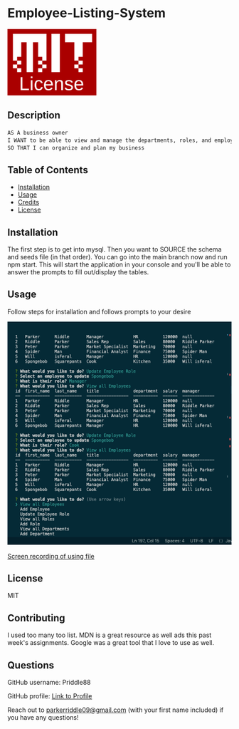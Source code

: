# Employee-Listing-System

<img src="./images/MIT-License.png" alt="License Image" width="200"/>

## Description

```md
AS A business owner
I WANT to be able to view and manage the departments, roles, and employees in my company
SO THAT I can organize and plan my business
```

## Table of Contents

- [Installation](#installation)
- [Usage](#usage)
- [Credits](#credits)
- [License](#license)

## Installation

The first step is to get into mysql. Then you want to SOURCE the schema and seeds file (in that order). You can go into the main branch now and run npm start. This will start the application in your console and you'll be able to answer the prompts to fill out/display the tables.

## Usage

Follow steps for installation and follows prompts to your desire

![Screenshot of site](./images/screenshot-emplist.png)

[Screen recording of using file](https://drive.google.com/file/d/1PGJ_1JM-ED4bz-BV3j6UuUFvd0t3kAOx/view?usp=sharing "Screen recording of using file")

## License

MIT

## Contributing

I used too many too list. MDN is a great resource as well ads this past week's assignments. Google was a great tool that I love to use as well.

## Questions

GitHub username: Priddle88

GitHub profile: [Link to Profile](https://github.com/Priddle88)

Reach out to parkerriddle09@gmail.com (with your first name included) if you have any questions!
